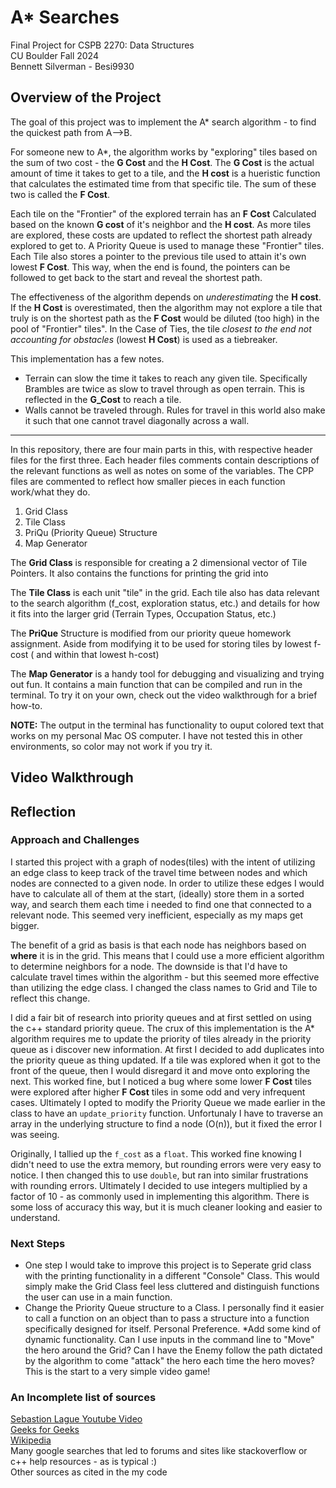 # A* Searches
Final Project for CSPB 2270: Data Structures\
CU Boulder Fall 2024\
Bennett Silverman - Besi9930

## Overview of the Project
The goal of this project was to implement the A* search algorithm - to find the quickest path from A-->B. 

For someone new to A*, the algorithm works by "exploring" tiles based on the sum of two cost - the **G Cost** and the **H Cost**. The **G Cost** is the actual amount of time it takes to get to a tile, and the **H cost** is a hueristic function that calculates the estimated time from that specific tile. The sum of these two is called the **F Cost**.

Each tile on the "Frontier" of the explored terrain has an **F Cost** Calculated based on the known **G cost** of it's neighbor and the **H cost**. As more tiles are explored, these costs are updated to reflect the shortest path already explored to get to. A Priority Queue is used to manage these "Frontier" tiles. Each Tile also stores a pointer to the previous tile used to attain it's own lowest **F Cost**. This way, when the end is found, the pointers can be followed to get back to the start and reveal the shortest path.

The effectiveness of the algorithm depends on *underestimating* the **H cost**. If the **H Cost** is overestimated, then the algorithm may not explore a tile that truly is on the shortest path as the **F Cost** would be diluted (too high) in the pool of "Frontier" tiles". In the Case of Ties, the tile *closest to the end not accounting for obstacles* (lowest **H Cost**) is used as a tiebreaker.

This implementation has a few notes.
* Terrain can slow the time it takes to reach any given tile. Specifically Brambles are twice as slow to travel through as open terrain. This is reflected in the **G_Cost** to reach a tile. 
* Walls cannot be traveled through. Rules for travel in this world also make it such that one cannot travel diagonally across a wall. 

---
In this repository, there are four main parts in this, with respective header files for the first three. Each header files comments contain descriptions of the relevant functions as well as notes on some of the variables. The CPP files are commented to reflect how smaller pieces in each function work/what they do.



1. Grid Class
2. Tile Class
3. PriQu (Priority Queue) Structure
4. Map Generator

The **Grid Class** is responsible for creating a 2 dimensional vector of Tile Pointers. It also contains the functions for printing the grid into 

The **Tile Class** is each unit "tile" in the grid. Each tile also has data relevant to the search algorithm (f_cost, exploration status, etc.) and details for how it fits into the larger grid (Terrain Types, Occupation Status, etc.)

The **PriQue** Structure is modified from our priority queue homework assignment. Aside from modifying it to be used for storing tiles by lowest f-cost ( and within that lowest h-cost)

The **Map Generator** is a handy tool for debugging and visualizing and trying out fun. It contains a main function that can be compiled and run in the terminal. To try it on your own, check out the video walkthrough for a brief how-to. 

**NOTE:** The output in the terminal has functionality to ouput colored text that works on my personal Mac OS computer. I have not tested this in other environments, so color may not work if you try it. 

## Video Walkthrough

## Reflection
    
### Approach and Challenges
I started this project with a graph of nodes(tiles) with the intent of utilizing an edge class to keep track of the travel time between nodes and which nodes are connected to a given node. In order to utilize these edges I would have to calculate all of them at the start, (ideally) store them in a sorted way, and search them each time i needed to find one that connected to a relevant node. This seemed very inefficient, especially as my maps get bigger.

The benefit of a grid as basis is that each node has neighbors based on **where** it is in the grid. This means that I could use a more efficient algorithm to determine neighbors for a node. The downside is that I'd have to calculate travel times within the algorithm - but this seemed more effective than utilizing the edge class. I changed the class names to Grid and Tile to reflect this change. 

I did a fair bit of research into priority queues and at first settled on using the c++ standard priority queue. The crux of this implementation is the A* algorithm requires me to update the priority of tiles already in the priority queue as i discover new information. At first I decided to add duplicates into the priority queue as thing updated. If a tile was explored when it got to the front of the queue, then I would disregard it and move onto exploring the next. This worked fine, but I noticed a bug where some lower **F Cost** tiles were explored after higher **F Cost** tiles in some odd and very infrequent cases. Ultimately I opted to modify the Priority Queue we made earlier in the class to have an `update_priority` function. Unfortunaly I have to traverse an array in the underlying structure to find a node (O(n)), but it fixed the error I was seeing. 

Originally, I tallied up the `f_cost` as a `float`. This worked fine knowing I didn't need to use the extra memory, but rounding errors were very easy to notice. I then changed this to use `double`, but ran into similar frustrations with rounding errors. Ultimately I decided to use integers multiplied by a factor of 10 - as commonly used in implementing this algorithm. There is some loss of accuracy this way, but it is much cleaner looking and easier to understand.
    

### Next Steps

* One step I would take to improve this project is to Seperate grid class with the printing functionality in a different "Console" Class. This would simply make the Grid Class feel less cluttered and distinguish functions the user can use in a main function. 
* Change the Priority Queue structure to a Class. I personally find it easier to call a function on an object than to pass a structure into a function specifically designed for itself. Personal Preference. 
*Add some kind of dynamic functionality. Can I use inputs in the command line to "Move" the hero around the Grid? Can I have the Enemy follow the path dictated by the algorithm to come "attack" the hero each time the hero moves? This is the start to a very simple video game!


### An Incomplete list of sources


[Sebastion Lague Youtube Video](https://www.youtube.com/watch?v=-L-WgKMFuhE&ab_channel=SebastianLague)\
[Geeks for Geeks](https://www.geeksforgeeks.org/a-search-algorithm/)\
[Wikipedia](https://en.wikipedia.org/wiki/A*_search_algorithm#)\
Many google searches that led to forums and sites like stackoverflow or c++ help resources - as is typical :)\
Other sources as cited in the my code